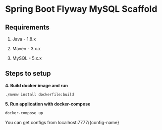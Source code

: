 # Spring Boot Flyway MySQL Scaffold

## Requirements

1. Java - 1.8.x

2. Maven - 3.x.x

3. MySQL - 5.x.x

## Steps to setup

**4. Build docker image and run**
```bash
./mvnw install dockerfile:build
```


**5. Run application with docker-compose**
```bash
docker-compose up
```
You can get configs from localhost:7777/{config-name}